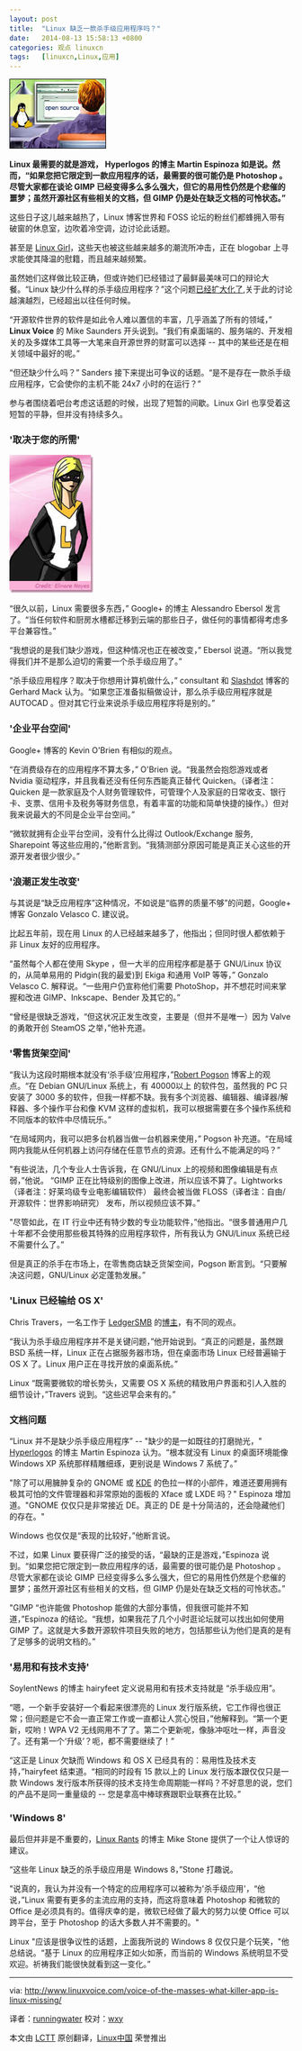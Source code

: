 ```yaml
---
layout: post
title:	"Linux 缺乏一款杀手级应用程序吗？"
date:	2014-08-13 15:58:13 +0800 
categories:	观点 linuxcn 
tags:	[linuxcn,Linux,应用]
---
```



![](/Asserts/Images/album/201408/13/155815rm0j9wc7jm4047dj.jpg)


**Linux 最需要的就是游戏， Hyperlogos 的博主 Martin Espinoza 如是说。然而，“如果您把它限定到一款应用程序的话，最需要的很可能仍是 Photoshop 。尽管大家都在谈论 GIMP 已经变得多么多么强大，但它的易用性仍然是个悲催的噩梦；虽然开源社区有些相关的文档，但 GIMP 仍是处在缺乏文档的可怜状态。”**


这些日子这儿越来越热了，Linux 博客世界和 FOSS 论坛的粉丝们都蜂拥入带有破窗的休息室，边吹着冷空调，边讨论此话题。


甚至是 [Linux Girl](http://www.linux-girl.com)，这些天也被这些越来越多的潮流所冲击，正在 blogobar 上寻求能使其降温的慰籍，而且越来越频繁。


虽然她们这样做比较正确，但或许她们已经错过了最鲜最美味可口的辩论大餐。“Linux 缺少什么样的杀手级应用程序？”这个问题[已经扩大化了](http://www.linuxvoice.com/voice-of-the-masses-what-killer-app-is-linux-missing/),关于此的讨论越演越烈，已经超出以往任何时候。


“开源软件世界的软件是如此令人难以置信的丰富，几乎涵盖了所有的领域，” **Linux Voice** 的 Mike Saunders 开头说到。“我们有桌面端的、服务端的、开发相关的及多媒体工具等一大笔来自开源世界的财富可以选择 -- 其中的某些还是在相关领域中最好的呢。”


“但还缺少什么吗？” Sanders 接下来提出可争议的话题。“是不是存在一款杀手级应用程序，它会使你的主机不能 24x7 小时的在运行？”


参与者围绕着吧台考虑这话题的时候，出现了短暂的间歇。Linux Girl 也享受着这短暂的平静，但并没有持续多久。


### '取决于您的所需'


![Linux Girl](/Asserts/Images/album/201408/13/155816lue3cucv4ux93cze.jpg)


“很久以前，Linux 需要很多东西，” Google+ 的博主 Alessandro Ebersol 发言了。“当任何软件和厨房水槽都迁移到云端的那些日子，做任何的事情都得考虑多平台兼容性。”


“我想说的是我们缺少游戏，但这种情况也正在被改变，” Ebersol 说道。“所以我觉得我们并不是那么迫切的需要一个杀手级应用了。”


“杀手级应用程序？取决于你想用计算机做什么，” consultant 和 [Slashdot](http://slashdot.org/) 博客的 Gerhard Mack 认为。“如果您正准备拟稿做设计，那么杀手级应用程序就是 AUTOCAD 。但对其它行业来说杀手级应用程序将是别的。”


### '企业平台空间'


Google+ 博客的 Kevin O'Brien 有相似的观点。


“在消费级存在的应用程序不算太多，” O'Brien 说。“我虽然会抱怨游戏或者 Nvidia 驱动程序，并且我看还没有任何东西能真正替代 Quicken。（译者注：Quicken 是一款家庭及个人财务管理软件，可管理个人及家庭的日常收支、银行卡、支票、信用卡及税务等财务信息，有着丰富的功能和简单快捷的操作。）但对我来说最大的不同是企业平台空间。”


“微软就拥有企业平台空间，没有什么比得过 Outlook/Exchange 服务, Sharepoint 等这些应用的，”他断言到。“我猜测部分原因可能是真正关心这些的开源开发者很少很少。”


### '浪潮正发生改变'


与其说是“缺乏应用程序”这种情况，不如说是“临界的质量不够”的问题，Google+ 博客 Gonzalo Velasco C. 建议说。


比起五年前，现在用 Linux 的人已经越来越多了，他指出；但同时很人都依赖于非 Linux 友好的应用程序。


“虽然每个人都在使用 Skype ，但一大半的应用程序都是基于 GNU/Linux 协议的，从简单易用的 Pidgin(我的最爱)到 Ekiga 和通用 VoIP 等等，” Gonzalo Velasco C. 解释说。“一些用户仍宣称他们需要 PhotoShop，并不想花时间来掌握和改进 GIMP、Inkscape、Bender 及其它的。”


“曾经是很缺乏游戏，“但这状况正发生改变，主要是（但并不是唯一）因为 Valve 的勇敢开创 SteamOS 之举，”他补充道。


### '零售货架空间'


“我认为这段时期根本就没有‘杀手级’应用程序，”[Robert Pogson](http://mrpogson.com/) 博客上的观点。“在 Debian GNU/Linux 系统上，有 40000以上 的软件包，虽然我的 PC 只安装了 3000 多的软件，但我一样都不缺。我有多个浏览器、编辑器、编译器/解释器、多个操作平台和像 KVM 这样的虚拟机，我可以根据需要在多个操作系统和不同版本的软件中尽情玩乐。”


“在局域网内，我可以把多台机器当做一台机器来使用，” Pogson 补充道。“在局域网内我能从任何机器上访问存储在任意节点的资源。还有什么不能满足的吗？”


"有些说法，几个专业人士告诉我，在 GNU/Linux 上的视频和图像编辑是有点弱，”他说。 “GIMP 正在比特级别的图像上改进，所以应该不算了。Lightworks（译者注：好莱坞级专业电影编辑软件） 最终会被当做 FLOSS（译者注：自由/开源软件：世界影响研究） 发布，所以视频应该不算。”


"尽管如此，在 IT 行业中还有特少数的专业功能软件，”他指出。“很多普通用户几十年都不会使用那些极其特殊的应用程序软件，所有我认为 GNU/Linux 系统已经不需要什么了。”


但是真正的杀手在市场上，在零售商店缺乏货架空间，Pogson 断言到。“只要解决这问题，GNU/Linux 必定蓬勃发展。”


### 'Linux 已经输给 OS X'


Chris Travers，一名工作于 [LedgerSMB](http://www.ledgersmb.org/) 的[博主](http://ledgersmbdev.blogspot.com/)，有不同的观点。


“我认为杀手级应用程序并不是关键问题，”他开始说到。“真正的问题是，虽然跟 BSD 系统一样，Linux 正在占据服务器市场，但在桌面市场 Linux 已经普遍输于 OS X 了。Linux 用户正在寻找开放的桌面系统。”


Linux “既需要微软的增长势头，又需要 OS X 系统的精致用户界面和引人入胜的细节设计，”Travers 说到。“这些迟早会来有的。”


### 文档问题


“Linux 并不是缺少杀手级应用程序” -- "缺少的是一如既往的打磨抛光，" [Hyperlogos](http://hyperlogos.org/) 的博主 Martin Espinoza 认为。“根本就没有 Linux 的桌面环境能像 Windows XP 系统那样精雕细琢，更别说是 Windows 7 系统了。”


"除了可以用臃肿复杂的 GNOME 或 [KDE](http://www.kde.org/) 的色拉一样的小部件，难道还要用拥有极其可怕的文件管理器和非常原始的面板的 Xface 或 LXDE 吗？" Espinoza 增加道。"GNOME 仅仅只是非常接近 DE。真正的 DE 是十分简洁的，还会隐藏他们的存在。"


Windows 也仅仅是“表现的比较好，”他断言说。


不过，如果 Linux 要获得广泛的接受的话，“最缺的正是游戏，”Espinoza 说到。“如果您把它限定到一款应用程序的话，最需要的很可能仍是 Photoshop 。尽管大家都在谈论 GIMP 已经变得多么多么强大，但它的易用性仍然是个悲催的噩梦；虽然开源社区有些相关的文档，但 GIMP 仍是处在缺乏文档的可怜状态。”


"GIMP “也许能做 Photoshop 能做的大部分事情，但我很可能并不知道，”Espinoza 的结论。“我想，如果我花了几个小时逛论坛就可以找出如何使用 GIMP 了。这就是大多数开源软件项目失败的地方，包括那些认为他们是真的是有了足够多的说明文档的。”


### '易用和有技术支持'


SoylentNews 的博主 hairyfeet 定义说易用和有技术支持就是 “杀手级应用”。


“嗯，一个新手安装好一个看起来很漂亮的 Linux 发行版系统，它工作得也很正常；但问题是它不会一直正常工作或一直都让人赏心悦目，”他解释到。“第一个更新，哎哟！WPA V2 无线网用不了了。第二个更新呢，像脉冲呕吐一样，声音没了。还有第一个‘升级’？呃，都不需要继续了！”


“这正是 Linux 欠缺而 Windows 和 OS X 已经具有的：易用性及技术支持，”hairyfeet 结束道。“相同的时段有 15 款以上的 Linux 发行版本跟仅仅只是一款 Windows 发行版本所获得的技术支持生命周期能一样吗？不好意思的说，您们的产品不是同一重量级的 -- 您是拿高中棒球赛跟职业联赛在比较。”


### 'Windows 8'


最后但并非是不重要的，[Linux Rants](http://linuxrants.com/) 的博主 Mike Stone 提供了一个让人惊讶的建议。


“这些年 Linux 缺乏的杀手级应用是 Windows 8，”Stone 打趣说。


"说真的，我认为并没有一个特定的应用程序可以被称为'杀手级应用'，“他说，”Linux 需要有更多的主流应用的支持，而这将意味着 Photoshop 和微软的 Office 是必须具有的。值得庆幸的是，微软已经做了最大的努力以使 Office 可以跨平台，至于 Photoshop 的话大多数人并不需要的。"


Linux "应该是很争议性的话题，上面我所说的 Windows 8 仅仅只是个玩笑，"他总结说。“基于 Linux 的应用程序正如火如荼，而当前的 Windows 系统明显不受欢迎。祈祷我们能很快就看到这一变化。”




---


via: <http://www.linuxvoice.com/voice-of-the-masses-what-killer-app-is-linux-missing/>


译者：[runningwater](https://github.com/runningwater) 校对：[wxy](https://github.com/wxy)


本文由 [LCTT](https://github.com/LCTT/TranslateProject) 原创翻译，[Linux中国](http://linux.cn/) 荣誉推出
